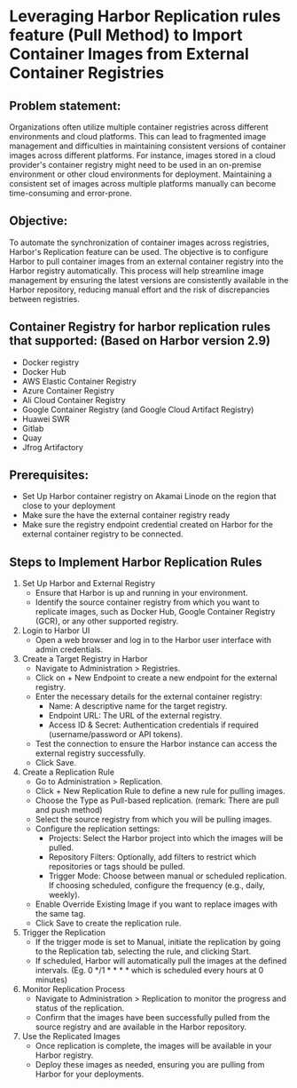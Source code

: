 # Leveraging Harbor Replication rules feature (Pull Method) to Import Container Images from External Container Registries


## Problem statement:
Organizations often utilize multiple container registries across different environments and cloud platforms. This can lead to fragmented image management and difficulties in maintaining consistent versions of container images across different platforms. For instance, images stored in a cloud provider's container registry might need to be used in an on-premise environment or other cloud environments for deployment. Maintaining a consistent set of images across multiple platforms manually can become time-consuming and error-prone.

## Objective:
To automate the synchronization of container images across registries, Harbor's Replication feature can be used. The objective is to configure Harbor to pull container images from an external container registry into the Harbor registry automatically. This process will help streamline image management by ensuring the latest versions are consistently available in the Harbor repository, reducing manual effort and the risk of discrepancies between registries.

## Container Registry for harbor replication rules that supported: (Based on Harbor version 2.9)
* Docker registry
* Docker Hub
* AWS Elastic Container Registry
* Azure Container Registry
* Ali Cloud Container Registry
* Google Container Registry (and Google Cloud Artifact Registry)
* Huawei SWR
* Gitlab
* Quay
* Jfrog Artifactory

## Prerequisites:
* Set Up Harbor container registry on Akamai Linode on the region that close to your deployment
* Make sure the have the external container registry ready
* Make sure the registry endpoint credential created on Harbor for the external container registry to be connected.

## Steps to Implement Harbor Replication Rules
1. Set Up Harbor and External Registry
    * Ensure that Harbor is up and running in your environment.
    * Identify the source container registry from which you want to replicate images, such as Docker Hub, Google Container Registry (GCR), or any other supported registry.
2. Login to Harbor UI
    * Open a web browser and log in to the Harbor user interface with admin credentials.
3. Create a Target Registry in Harbor
    * Navigate to Administration > Registries.
    * Click on + New Endpoint to create a new endpoint for the external registry.
    * Enter the necessary details for the external container registry:
        * Name: A descriptive name for the target registry.
        * Endpoint URL: The URL of the external registry.
        * Access ID & Secret: Authentication credentials if required (username/password or API tokens).
    * Test the connection to ensure the Harbor instance can access the external registry successfully.
    * Click Save.
4. Create a Replication Rule
    * Go to Administration > Replication.
    * Click + New Replication Rule to define a new rule for pulling images.
    * Choose the Type as Pull-based replication. (remark: There are pull and push method)
    * Select the source registry from which you will be pulling images.
    * Configure the replication settings:
        * Projects: Select the Harbor project into which the images will be pulled.
        * Repository Filters: Optionally, add filters to restrict which repositories or tags should be pulled.
        * Trigger Mode: Choose between manual or scheduled replication. If choosing scheduled, configure the frequency (e.g., daily, weekly).
    * Enable Override Existing Image if you want to replace images with the same tag.
    * Click Save to create the replication rule.
5. Trigger the Replication
    * If the trigger mode is set to Manual, initiate the replication by going to the Replication tab, selecting the rule, and clicking Start.
    * If scheduled, Harbor will automatically pull the images at the defined intervals. (Eg. 0 */1 * * * * which is scheduled every hours at 0 minutes)
6. Monitor Replication Process
    * Navigate to Administration > Replication to monitor the progress and status of the replication.
    * Confirm that the images have been successfully pulled from the source registry and are available in the Harbor repository.
7. Use the Replicated Images
    * Once replication is complete, the images will be available in your Harbor registry.
    * Deploy these images as needed, ensuring you are pulling from Harbor for your deployments.
